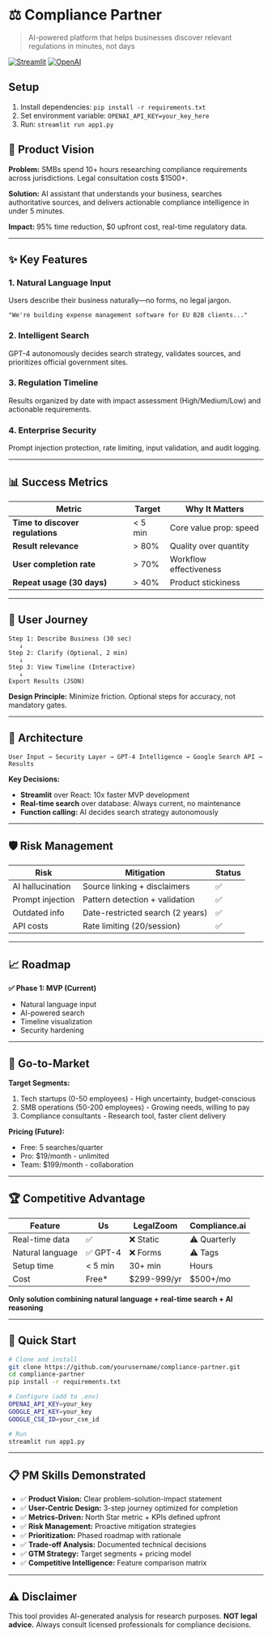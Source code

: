 # ⚖️ Compliance Partner

> AI-powered platform that helps businesses discover relevant regulations in minutes, not days

[![Streamlit](https://img.shields.io/badge/Built%20with-Streamlit-FF4B4B.svg)](https://streamlit.io)
[![OpenAI](https://img.shields.io/badge/Powered%20by-OpenAI%20GPT--4-412991.svg)](https://openai.com)

## Setup
1. Install dependencies: `pip install -r requirements.txt`
2. Set environment variable: `OPENAI_API_KEY=your_key_here`
3. Run: `streamlit run app1.py`

## 🎯 Product Vision

**Problem:** SMBs spend 10+ hours researching compliance requirements across jurisdictions. Legal consultation costs $1500+.

**Solution:** AI assistant that understands your business, searches authoritative sources, and delivers actionable compliance intelligence in under 5 minutes.

**Impact:** 95% time reduction, $0 upfront cost, real-time regulatory data.

---

## ✨ Key Features

### 1. Natural Language Input
Users describe their business naturally—no forms, no legal jargon.
```
"We're building expense management software for EU B2B clients..."
```

### 2. Intelligent Search
GPT-4 autonomously decides search strategy, validates sources, and prioritizes official government sites.

### 3. Regulation Timeline
Results organized by date with impact assessment (High/Medium/Low) and actionable requirements.

### 4. Enterprise Security
Prompt injection protection, rate limiting, input validation, and audit logging.

---

## 📊 Success Metrics

| Metric | Target | Why It Matters |
|--------|--------|----------------|
| **Time to discover regulations** | < 5 min | Core value prop: speed |
| **Result relevance** | > 80% | Quality over quantity |
| **User completion rate** | > 70% | Workflow effectiveness |
| **Repeat usage (30 days)** | > 40% | Product stickiness |

---

## 🎨 User Journey
```
Step 1: Describe Business (30 sec)
   ↓
Step 2: Clarify (Optional, 2 min)
   ↓
Step 3: View Timeline (Interactive)
   ↓
Export Results (JSON)
```

**Design Principle:** Minimize friction. Optional steps for accuracy, not mandatory gates.

---

## 🔧 Architecture
```
User Input → Security Layer → GPT-4 Intelligence → Google Search API → Results
```

**Key Decisions:**
- **Streamlit** over React: 10x faster MVP development
- **Real-time search** over database: Always current, no maintenance
- **Function calling:** AI decides search strategy autonomously

---

## 🛡️ Risk Management

| Risk | Mitigation | Status |
|------|------------|--------|
| AI hallucination | Source linking + disclaimers | ✅ |
| Prompt injection | Pattern detection + validation | ✅ |
| Outdated info | Date-restricted search (2 years) | ✅ |
| API costs | Rate limiting (20/session) | ✅ |

---

## 📈 Roadmap

**✅ Phase 1: MVP (Current)**
- Natural language input
- AI-powered search
- Timeline visualization
- Security hardening


---

## 💼 Go-to-Market

**Target Segments:**
1. Tech startups (0-50 employees) - High uncertainty, budget-conscious
2. SMB operations (50-200 employees) - Growing needs, willing to pay
3. Compliance consultants - Research tool, faster client delivery

**Pricing (Future):**
- Free: 5 searches/quarter
- Pro: $19/month - unlimited
- Team: $199/month - collaboration


---

## 🏆 Competitive Advantage

| Feature | Us | LegalZoom | Compliance.ai |
|---------|-----|-----------|---------------|
| Real-time data | ✅ | ❌ Static | ⚠️ Quarterly |
| Natural language | ✅ GPT-4 | ❌ Forms | ⚠️ Tags |
| Setup time | < 5 min | 30+ min | Hours |
| Cost | Free* | $299-999/yr | $500+/mo |

**Only solution combining natural language + real-time search + AI reasoning**

---

## 🚀 Quick Start
```bash
# Clone and install
git clone https://github.com/yourusername/compliance-partner.git
cd compliance-partner
pip install -r requirements.txt

# Configure (add to .env)
OPENAI_API_KEY=your_key
GOOGLE_API_KEY=your_key
GOOGLE_CSE_ID=your_cse_id

# Run
streamlit run app1.py
```

---

## 📋 PM Skills Demonstrated

- ✅ **Product Vision:** Clear problem-solution-impact statement
- ✅ **User-Centric Design:** 3-step journey optimized for completion
- ✅ **Metrics-Driven:** North Star metric + KPIs defined upfront
- ✅ **Risk Management:** Proactive mitigation strategies
- ✅ **Prioritization:** Phased roadmap with rationale
- ✅ **Trade-off Analysis:** Documented technical decisions
- ✅ **GTM Strategy:** Target segments + pricing model
- ✅ **Competitive Intelligence:** Feature comparison matrix

---

## ⚠️ Disclaimer

This tool provides AI-generated analysis for research purposes. **NOT legal advice.** Always consult licensed professionals for compliance decisions.


